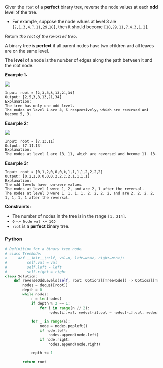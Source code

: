 Given the  `root`  of a  **perfect**  binary tree, reverse the node values at each  **odd**  level of the tree.

- For example, suppose the node values at level 3 are  `[2,1,3,4,7,11,29,18]`, then it should
  become  `[18,29,11,7,4,3,1,2]`.

Return  _the root of the reversed tree_.

A binary tree is  **perfect**  if all parent nodes have two children and all leaves are on the same level.

The  **level**  of a node is the number of edges along the path between it and the root node.

**Example 1:**

![](https://assets.leetcode.com/uploads/2022/07/28/first_case1.png)

```
Input: root = [2,3,5,8,13,21,34]
Output: [2,5,3,8,13,21,34]
Explanation: 
The tree has only one odd level.
The nodes at level 1 are 3, 5 respectively, which are reversed and become 5, 3.
```

**Example 2:**

![](https://assets.leetcode.com/uploads/2022/07/28/second_case3.png)

```
Input: root = [7,13,11]
Output: [7,11,13]
Explanation: 
The nodes at level 1 are 13, 11, which are reversed and become 11, 13.
```

**Example 3:**

```
Input: root = [0,1,2,0,0,0,0,1,1,1,1,2,2,2,2]
Output: [0,2,1,0,0,0,0,2,2,2,2,1,1,1,1]
Explanation: 
The odd levels have non-zero values.
The nodes at level 1 were 1, 2, and are 2, 1 after the reversal.
The nodes at level 3 were 1, 1, 1, 1, 2, 2, 2, 2, and are 2, 2, 2, 2, 1, 1, 1, 1 after the reversal.
```

**Constraints:**

- The number of nodes in the tree is in the range  `[1, 214]`.
- `0 <= Node.val <= 105`
- `root`  is a  **perfect**  binary tree.

### Python

```python
# Definition for a binary tree node.
# class TreeNode:
#     def __init__(self, val=0, left=None, right=None):
#         self.val = val
#         self.left = left
#         self.right = right
class Solution:
    def reverseOddLevels(self, root: Optional[TreeNode]) -> Optional[TreeNode]:
        nodes = deque([root])
        depth = 0
        while nodes:
            n = len(nodes)
            if depth % 2 == 1:
                for i in range(n // 2):
                    nodes[i].val, nodes[~i].val = nodes[~i].val, nodes[i].val
            
            for _ in range(n):
                node = nodes.popleft()
                if node.left:
                    nodes.append(node.left)
                if node.right:
                    nodes.append(node.right)

            depth += 1
            
        return root
```
